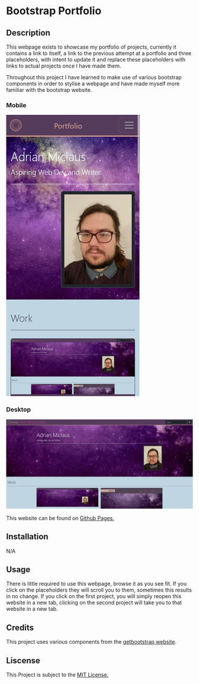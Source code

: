 # Bootstrap Portfolio

## Description
This webpage exists to showcase my portfolio of projects, currently it contains a link to itself, a link to the previous attempt at a portfolio and three placeholders, with intent to update it and replace these placeholders with links to actual projects once I have made them.

Throughout this project I have learned to make use of various bootstrap components in order to stylise a webpage and have made myself more familiar with the bootstrap website.

### Mobile

![A screenshot of the mobile view.](assets/images/screenshotMobile.png)

### Desktop

![A screenshot of the desktop view.](assets/images/screenshotDesktop.png)

This website can be found on [Github Pages.](https://applepieorchard.github.io/adrian-web-portfolio/)

## Installation

N/A

## Usage

There is little required to use this webpage, browse it as you see fit. If you click on the placeholders they will scroll you to them, sometimes this results in no change. If you click on the first project, you will simply reopen this website in a new tab, clicking on the second project will take you to that website in a new tab.

## Credits

This project uses various components from the [getbootstrap website](https://getbootstrap.com/).

## Liscense

This Project is subject to the [MIT License.](LICENSE)